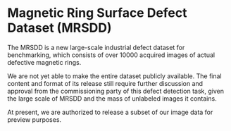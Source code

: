 # Magnetic Ring Surface Defect Dataset (MRSDD)

The MRSDD is a new large-scale industrial defect dataset for benchmarking, which consists of over 10000 acquired images of actual defective magnetic rings. 

We are not yet able to make the entire dataset publicly available. The final content and format of its release still require further discussion and approval from the commissioning party of this defect detection task, given the large scale of MRSDD and the mass of unlabeled images it contains. 

At present, we are authorized to release a subset of our image data for preview purposes.


